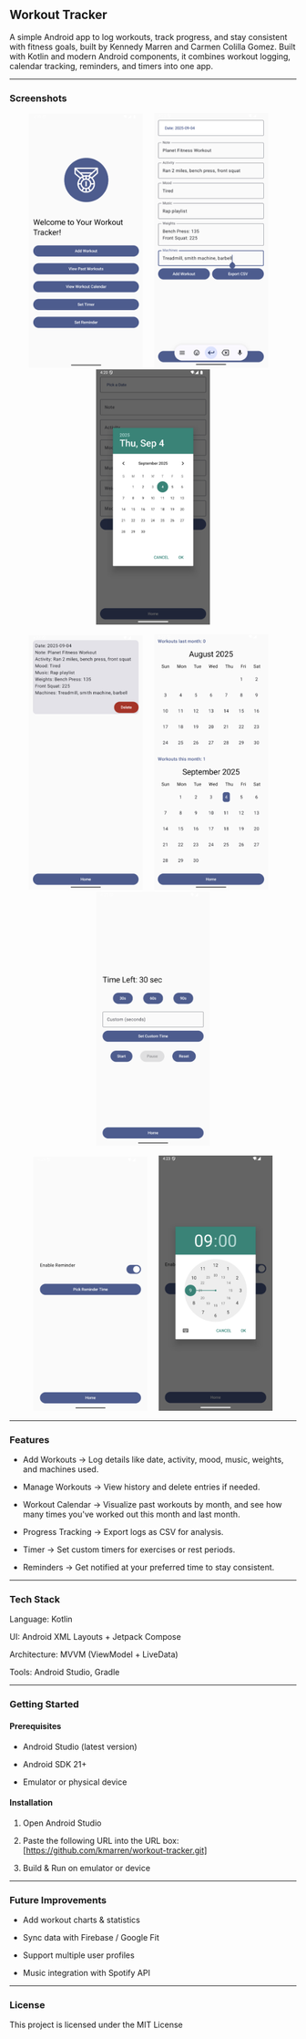 ## Workout Tracker
A simple Android app to log workouts, track progress, and stay consistent with fitness goals, built by Kennedy Marren and Carmen Colilla Gomez. Built with Kotlin and modern Android components, it combines workout logging, calendar tracking, reminders, and timers into one app.

---

### Screenshots
<p align="center"> <img src="screenshots/home.png" width="200" /> &nbsp;&nbsp;&nbsp; <img src="screenshots/new-workout.png" width="200" /> &nbsp;&nbsp;&nbsp; <img src="screenshots/time.png" width="200" /> </p> 
<p align="center"> <img src="screenshots/view-workout.png" width="200" /> &nbsp;&nbsp;&nbsp; <img src="screenshots/callendar.png" width="200" /> &nbsp;&nbsp;&nbsp; <img src="screenshots/timer.png" width="200" /> </p>
<p align="center"> <img src="screenshots/reminder.png" width="200" /> &nbsp;&nbsp;&nbsp; <img src="screenshots/reminder2.png" width="200" />  </p>

---

### Features

- Add Workouts → Log details like date, activity, mood, music, weights, and machines used.
  
- Manage Workouts → View history and delete entries if needed.

- Workout Calendar → Visualize past workouts by month, and see how many times you've worked out this month and last month.

- Progress Tracking → Export logs as CSV for analysis.

- Timer → Set custom timers for exercises or rest periods.

- Reminders → Get notified at your preferred time to stay consistent.

---

### Tech Stack

Language: Kotlin

UI: Android XML Layouts + Jetpack Compose

Architecture: MVVM (ViewModel + LiveData)

Tools: Android Studio, Gradle

---

### Getting Started
#### Prerequisites

- Android Studio (latest version)

- Android SDK 21+

- Emulator or physical device

#### Installation

1. Open Android Studio

2. Paste the following URL into the URL box: [https://github.com/kmarren/workout-tracker.git]
   
3. Build & Run on emulator or device

---

### Future Improvements

- Add workout charts & statistics

- Sync data with Firebase / Google Fit

- Support multiple user profiles

- Music integration with Spotify API

---

### License

This project is licensed under the MIT License
